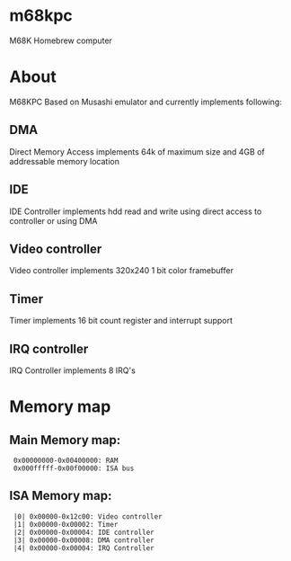 # m68kpc
 M68K Homebrew computer
# About
  M68KPC Based on Musashi emulator and currently implements following:
 ## DMA
  Direct Memory Access implements 64k of maximum size and 4GB of addressable memory location
 ## IDE
  IDE Controller implements hdd read and write using direct access to controller or using DMA
 ## Video controller
  Video controller implements 320x240 1 bit color framebuffer
 ## Timer
  Timer implements 16 bit count register and interrupt support
 ## IRQ controller
  IRQ Controller implements 8 IRQ's

# Memory map
 ## Main Memory map:
 ```
  0x00000000-0x00400000: RAM
  0x000fffff-0x00f00000: ISA bus
 ```
 ## ISA Memory map:
 ```
  |0| 0x00000-0x12c00: Video controller
  |1| 0x00000-0x00002: Timer
  |2| 0x00000-0x00004: IDE controller
  |3| 0x00000-0x00008: DMA controller
  |4| 0x00000-0x00004: IRQ Controller
 ```
